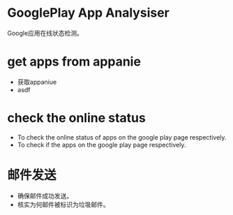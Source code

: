 # GooglePlay App Analysiser
 Google应用在线状态检测。
 # get apps from appanie
   * 获取appaniue
   * asdf
 # check the online status
  * To check the online status of apps on the google play page respectively.
  * To check if the apps on the google play page respectively.
 # 邮件发送
  * 确保邮件成功发送。
  * 核实为何邮件被标识为垃圾邮件。
